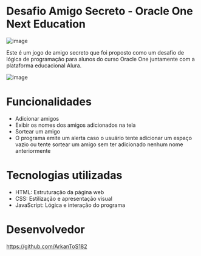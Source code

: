 # Desafio Amigo Secreto - Oracle One Next Education

![image](https://github.com/user-attachments/assets/5f36a27a-0bc5-4503-9d66-a5b76dcaa22e)


Este é um jogo de amigo secreto que foi proposto como um desafio de lógica de programação para alunos do curso Oracle One juntamente com a plataforma educacional Alura.

![image](https://github.com/user-attachments/assets/51f6968e-070d-430d-b642-5fa69decc0cb)


# Funcionalidades

- Adicionar amigos
- Exibir os nomes dos amigos adicionados na tela
- Sortear um amigo
- O programa emite um alerta caso o usuário tente adicionar um espaço vazio ou tente sortear um amigo sem ter adicionado nenhum nome anteriormente


# Tecnologias utilizadas

- HTML: Estruturação da página web
- CSS: Estilização e apresentação visual
- JavaScript: Lógica e interação do programa


# Desenvolvedor

https://github.com/ArkanToS182
